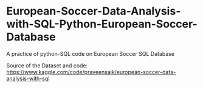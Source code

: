 # European-Soccer-Data-Analysis-with-SQL-Python-European-Soccer-Database
A practice of python-SQL code on European Soccer SQL Database

Source of the Dataset and code:
https://www.kaggle.com/code/praveensaik/european-soccer-data-analysis-with-sql
